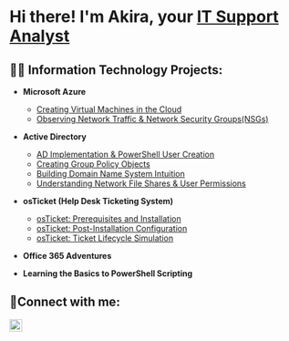 
<h1>Hi there! I'm Akira, your <a href="https://linkedin.com/in/akiranakamura1">IT Support Analyst</a> 

<h2>👨‍💻 Information Technology Projects:</h2>

- <b>Microsoft Azure</b>
  - [Creating Virtual Machines in the Cloud](https://github.com/anakamura1/VM-creation)
  - [Observing Network Traffic & Network Security Groups(NSGs)](https://github.com/anakamura1/network-traffic-nsg)
- <b>Active Directory</b>
  - [AD Implementation & PowerShell User Creation ](https://github.com/anakamura1/ad-config)
  - [Creating Group Policy Objects](https://github.com/anakamura1/gpo)
  - [Building Domain Name System Intuition](https://github.com/anakamura1/dns-intuition)
  - [Understanding Network File Shares & User Permissions](https://github.com/anakamura1/network-file-shares)
 - <b>osTicket (Help Desk Ticketing System)</b>
   - [osTicket: Prerequisites and Installation](https://github.com/anakamura1/osticket-prereqs)
   - [osTicket: Post-Installation Configuration](https://github.com/anakamura1/osticket-config)
   - [osTicket: Ticket Lifecycle Simulation](https://github.com/anakamura1/ticket-life)
  
  - <b>Office 365 Adventures</b>

  - <b>Learning the Basics to PowerShell Scripting</b>
  
<h2>🤳Connect with me:</h2>

[<img align="left" alt="Josh | LinkedIn" width="22px" src="https://cdn.jsdelivr.net/npm/simple-icons@v3/icons/linkedin.svg" />][linkedin]


[linkedin]: https://linkedin.com/in/akiranakamura1
